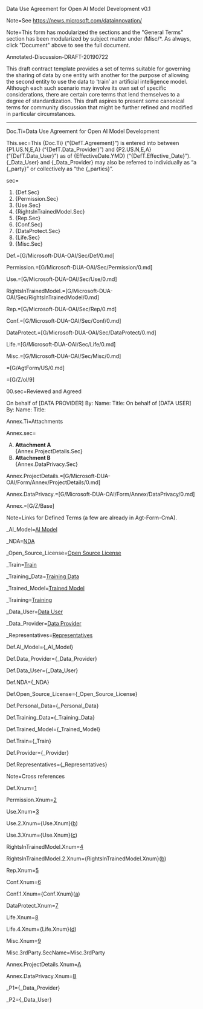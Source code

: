 Data Use Agreement for Open AI Model Development v0.1

Note=See https://news.microsoft.com/datainnovation/

Note=This form has modularized the sections and the "General Terms" section has been modularized by subject matter under /Misc/*.  As always, click "Document" above to see the full document. 

Annotated-Discussion-DRAFT-20190722

This draft contract template provides a set of terms suitable for governing the sharing of data by one entity with another for the purpose of allowing the second entity to use the data to ‘train’ an artificial intelligence model. Although each such scenario may involve its own set of specific considerations, there are certain core terms that lend themselves to a degree of standardization. This draft aspires to present some canonical terms for community discussion that might be further refined and modified in particular circumstances.

* * *

Doc.Ti=Data Use Agreement for Open AI Model Development

This.sec=This {Doc.Ti} (“{DefT.Agreement}”) is entered into between {P1.US.N,E,A} (“{DefT.Data_Provider}”) and {P2.US.N,E,A} (“{DefT.Data_User}”) as of {EffectiveDate.YMD} (“{DefT.Effective_Date}”). {_Data_User} and {_Data_Provider} may also be referred to individually as “a {_party}” or collectively as “the {_parties}”.

sec=<ol><li>{Def.Sec}</li><li>{Permission.Sec}</li><li>{Use.Sec}</li><li>{RightsInTrainedModel.Sec}</li><li>{Rep.Sec}</li><li>{Conf.Sec}</li><li>{DataProtect.Sec}</li><li>{Life.Sec}</li><li>{Misc.Sec}</li></ol>

Def.=[G/Microsoft-DUA-OAI/Sec/Def/0.md]

Permission.=[G/Microsoft-DUA-OAI/Sec/Permission/0.md]

Use.=[G/Microsoft-DUA-OAI/Sec/Use/0.md]

RightsInTrainedModel.=[G/Microsoft-DUA-OAI/Sec/RightsInTrainedModel/0.md]

Rep.=[G/Microsoft-DUA-OAI/Sec/Rep/0.md]

Conf.=[G/Microsoft-DUA-OAI/Sec/Conf/0.md]

DataProtect.=[G/Microsoft-DUA-OAI/Sec/DataProtect/0.md]

Life.=[G/Microsoft-DUA-OAI/Sec/Life/0.md]

Misc.=[G/Microsoft-DUA-OAI/Sec/Misc/0.md]

=[G/AgtForm/US/0.md]

=[G/Z/ol/9]

00.sec=Reviewed and Agreed

On behalf of [DATA PROVIDER] By: Name: Title: On behalf of [DATA USER] By: Name: Title:

Annex.Ti=Attachments

Annex.sec=<ol type="A"><li><b>Attachment A</b><br>{Annex.ProjectDetails.Sec}</li><li><b>Attachment B</b><br>{Annex.DataPrivacy.Sec}</li></ol>

Annex.ProjectDetails.=[G/Microsoft-DUA-OAI/Form/Annex/ProjectDetails/0.md]

Annex.DataPrivacy.=[G/Microsoft-DUA-OAI/Form/Annex/DataPrivacy/0.md]

Annex.=[G/Z/Base]

Note=Links for Defined Terms (a few are already in Agt-Form-CmA). 

_AI_Model=<a href='#Def.AI_Model' class='definedterm'>AI Model</a>

_NDA=<a href='#Def.NDA' class='definedterm'>NDA</a>

_Open_Source_License=<a href='#Def.Open_Source_License' class='definedterm'>Open Source License</a>

_Train=<a href='#Def.Train' class='definedterm'>Train</a>

_Training_Data=<a href='#Def.Training_Data' class='definedterm'>Training Data</a>

_Trained_Model=<a href='#Def.Trained_Model' class='definedterm'>Trained Model</a>

_Training=<a href='#Def.Train' class='definedterm'>Training</a>

_Data_User=<a href='#Def.Data_User' class='definedterm'>Data User</a>

_Data_Provider=<a href='#Def.Data_Provider' class='definedterm'>Data Provider</a>

_Representatives=<a href='#Def.Representatives' class='definedterm'>Representatives</a>

Def.AI_Model={_AI_Model}

Def.Data_Provider={_Data_Provider}

Def.Data_User={_Data_User}

Def.NDA={_NDA}

Def.Open_Source_License={_Open_Source_License}

Def.Personal_Data={_Personal_Data}

Def.Training_Data={_Training_Data}

Def.Trained_Model={_Trained_Model}

Def.Train={_Train}

Def.Provider={_Provider}

Def.Representatives={_Representatives}

Note=Cross references

Def.Xnum=<a href='#Def.sec'>1</a>

Permission.Xnum=<a href='#Def.sec'>2</a>

Use.Xnum=<a href='#Use.sec'>3</a>

Use.2.Xnum={Use.Xnum}(<a href='#Use.2.sec'>b</a>)

Use.3.Xnum={Use.Xnum}(<a href='#Use.3.sec'>c</a>)

RightsInTrainedModel.Xnum=<a href='#RightsInTrainedModel.sec'>4</a>

RightsInTrainedModel.2.Xnum={RightsInTrainedModel.Xnum}(<a href='#RightsInTrainedModel.2.sec'>b</a>)

Rep.Xnum=<a href='#Rep.sec'>5</a>

Conf.Xnum=<a href='#Conf.sec'>6</a>

Conf.1.Xnum={Conf.Xnum}(<a href='#Conf.Engage.sec'>a</a>)

DataProtect.Xnum=<a href='#DataProtect.sec'>7</a>

Life.Xnum=<a href='#Life.sec'>8</a>

Life.4.Xnum={Life.Xnum}(<a href='#Life.4.sec'>d</a>)

Misc.Xnum=<a href='#Misc.sec'>9</a>

Misc.3rdParty.SecName=Misc.3rdParty

Annex.ProjectDetails.Xnum=<a href='#Annex.ProjectDetails.sec'>A</a>

Annex.DataPrivacy.Xnum=<a href='#Annex.DataPrivacy.sec'>B</a>

_P1={_Data_Provider}

_P2={_Data_User}
